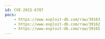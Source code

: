 ```yaml
---
id: CVE-2015-6787
pocs:
    - https://www.exploit-db.com/raw/39163
    - https://www.exploit-db.com/raw/39162
    - https://www.exploit-db.com/raw/39165
---
```

